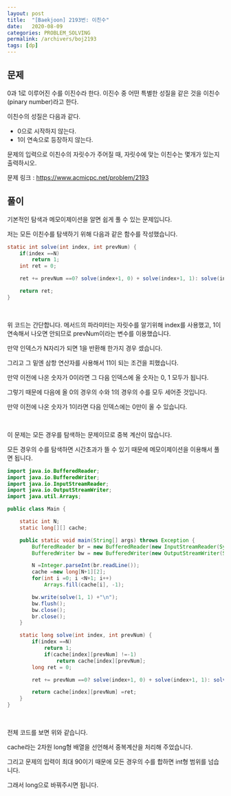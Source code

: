 ```yaml
---
layout: post
title:  "[Baekjoon] 2193번: 이친수"
date:   2020-08-09
categories: PROBLEM_SOLVING
permalink: /archivers/boj2193
tags: [dp]
---
```


## 문제

0과 1로 이루어진 수를 이진수라 한다. 이진수 중 어떤 특별한 성질을 같은 것을 이친수(pinary number)라고 한다.

이친수의 성질은 다음과 같다.

- 0으로 시작하지 않는다.
- 1이 연속으로 등장하지 않는다.

문제의 입력으로 이친수의 자릿수가 주어질 때, 자릿수에 맞는 이친수는 몇개가 있는지 출력하시오.

문제 링크 : <https://www.acmicpc.net/problem/2193>   

## 풀이

기본적인 탐색과 메모이제이션을 알면 쉽게 풀 수 있는 문제입니다.

저는 모든 이친수를 탐색하기 위해 다음과 같은 함수를 작성했습니다.

~~~java
static int solve(int index, int prevNum) {
	if(index ==N) 
		return 1;
	int ret = 0;

	ret += prevNum ==0? solve(index+1, 0) + solve(index+1, 1): solve(index+1, 0);

	return ret;
}
~~~
<br/>

위 코드는 간단합니다. 메서드의 파라미터는 자릿수를 알기위해 index를 사용했고, 1이 연속해서 나오면 안되므로 prevNum이라는 변수를 이용했습니다.

만약 인덱스가 N자리가 되면 1을 반환해 한가지 경우 셌습니다.

그리고 그 밑엔 삼항 연산자를 사용해서 11이 되는 조건을 피했습니다.

만약 이전에 나온 숫자가 0이라면 그 다음 인덱스에 올 숫자는 0, 1 모두가 됩니다.

그렇기 때문에 다음에 올 0의 경우의 수와 1의 경우의 수를 모두 세어준 것입니다.

만약 이전에 나온 숫자가 1이라면 다음 인덱스에는 0만이 올 수 있습니다.

<br/>

이 문제는 모든 경우를 탐색하는 문제이므로 중복 계산이 많습니다.

모든 경우의 수를 탐색하면 시간초과가 뜰 수 있기 때문에 메모이제이션을 이용해서 풀면 됩니다.

~~~java
import java.io.BufferedReader;
import java.io.BufferedWriter;
import java.io.InputStreamReader;
import java.io.OutputStreamWriter;
import java.util.Arrays;

public class Main {

	static int N;
	static long[][] cache;

	public static void main(String[] args) throws Exception {
		BufferedReader br = new BufferedReader(new InputStreamReader(System.in));
		BufferedWriter bw = new BufferedWriter(new OutputStreamWriter(System.out));

		N =Integer.parseInt(br.readLine());
		cache =new long[N+1][2];
		for(int i =0; i <N+1; i++)
			Arrays.fill(cache[i], -1);

		bw.write(solve(1, 1) +"\n");
		bw.flush();
		bw.close();
		br.close();
	}

	static long solve(int index, int prevNum) {
		if(index ==N) 
			return 1;
			if(cache[index][prevNum] !=-1)
				return cache[index][prevNum];
		long ret = 0;

		ret += prevNum ==0? solve(index+1, 0) + solve(index+1, 1): solve(index+1, 0);

		return cache[index][prevNum] =ret;
	}
}

~~~
<br/>

전체 코드를 보면 위와 같습니다.

cache라는 2차원 long형 배열을 선언해서 중복계산을 처리해 주었습니다.

그리고 문제의 입력이 최대 90이기 때문에 모든 경우의 수를 합하면 int형 범위를 넘습니다.

그래서 long으로 바꿔주시면 됩니다.

<br/>
<br/>
